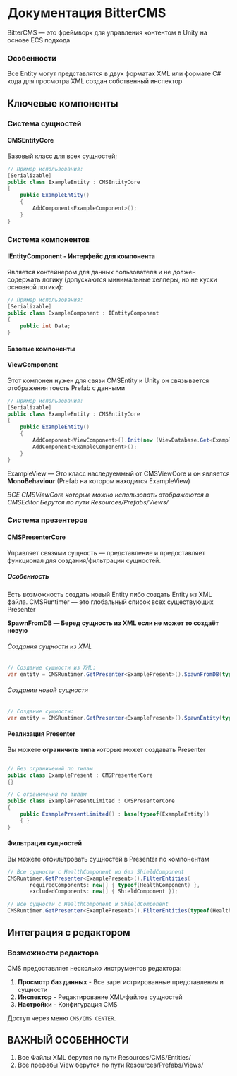 # Документация BitterCMS

BitterCMS — это фреймворк для управления контентом в Unity на основе ECS подхода

### Особенности 

Все Entity могут представлятся в двух форматах XML или формате C# кода для просмотра XML создан собственный инспектор

## Ключевые компоненты

### Система сущностей

#### CMSEntityCore
Базовый класс для всех сущностей;


```csharp
// Пример использования:
[Serializable]
public class ExampleEntity : CMSEntityCore
{
    public ExampleEntity()
    {
        AddComponent<ExampleComponent>();
    }
}
```

### Система компонентов

#### IEntityComponent - Интерфейс для компонента
Является контейнером для данных пользователя и не должен содержать логику (допускаются минимальные хелперы, но не куски основной логики):


```csharp
// Пример использования:
[Serializable]
public class ExampleComponent : IEntityComponent
{
    public int Data;
}
```

#### Базовые компоненты

#### ViewComponent
Этот компонен нужен для связи CMSEntity и Unity он связывается отображения тоесть Prefab с данными 

```csharp
// Пример использования:
[Serializable]
public class ExampleEntity : CMSEntityCore
{
    public ExampleEntity()
    {
        AddComponent<ViewComponent>().Init(new (ViewDatabase.Get<ExampleView>()));
        AddComponent<ExampleComponent>();
    }
}
```

ExampleView — Это класс наследуеммый от CMSViewCore и он является **MonoBehaviour** (Prefab на котором находится ExampleView)

_ВСЕ CMSViewCore которые можно использовать отображаются в CMSEditor_
_Берутся по пути Resources/Prefabs/Views/_

### Система презентеров

#### CMSPresenterCore
Управляет связями сущность — представление и предоставляет функционал для создания/фильтрации сущностей.

##### Особенность
Есть возможность создать новый Entity либо создать Еntity из XML файла.
CMSRuntimer — это глобальный список всех существующих Presenter


**SpawnFromDB — Беред сущность из XML если не может то создаёт новую**

###### Создания сущности из XML 
```csharp
// Создание сущности из XML:
var entity = CMSRuntimer.GetPresenter<ExamplePresent>().SpawnFromDB(typeof(ExampleEntity));
```

###### Создания новой сущности
```csharp
// Создание сущности:
var entity = CMSRuntimer.GetPresenter<ExamplePresent>().SpawnEntity(typeof(ExampleEntity));
```

#### Реализация Presenter
Вы можете **ограничить типа** которые может создавать Presenter

```csharp

// Без ограничений по типам
public class ExamplePresent : CMSPresenterCore
{}

// С ограничений по типам
public class ExamplePresentLimited : CMSPresenterCore
{
    public ExamplePresentLimited() : base(typeof(ExampleEntity))
    { }
}
```

#### Фильтрация сущностей
Вы можете отфильтровать сущностей в Presenter по компонентам 

```csharp
// Все сущности с HealthComponent но без ShieldComponent
CMSRuntimer.GetPresenter<ExamplePresent>().FilterEntities(
       requiredComponents: new[] { typeof(HealthComponent) },
       excludedComponents: new[] { ShieldComponent });

// Все сущности с HealthComponent и ShieldComponent
CMSRuntimer.GetPresenter<ExamplePresent>().FilterEntities(typeof(HealthComponent), typeof(ShieldComponent));
```

## Интеграция с редактором

### Возможности редактора

CMS предоставляет несколько инструментов редактора:

1. **Просмотр баз данных** - Все зарегистрированные представления и сущности
2. **Инспектор** - Редактирование XML-файлов сущностей
3. **Настройки** - Конфигурация CMS

Доступ через меню `CMS/CMS CENTER`.


## ВАЖНЫЙ ОСОБЕННОСТИ 
1. Все Файлы XML берутся по пути Resources/CMS/Entities/
2. Все префабы View берутся по пути Resources/Prefabs/Views/
